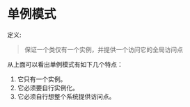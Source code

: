 # 单例模式
定义:
> 保证一个类仅有一个实例，并提供一个访问它的全局访问点

从上面可以看出单例模式有如下几个特点：
1. 它只有一个实例。
2. 它必须要自行实例化。
3. 它必须自行想整个系统提供访问点。

